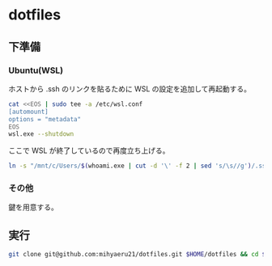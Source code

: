 dotfiles
========

## 下準備
### Ubuntu(WSL)
ホストから .ssh のリンクを貼るために WSL の設定を追加して再起動する。

```sh
cat <<EOS | sudo tee -a /etc/wsl.conf
[automount]
options = "metadata"
EOS
wsl.exe --shutdown
```

ここで WSL が終了しているので再度立ち上げる。

```sh
ln -s "/mnt/c/Users/$(whoami.exe | cut -d '\' -f 2 | sed 's/\s//g')/.ssh" $HOME/.ssh && chmod 700 $HOME/.ssh && chmod 600 $HOME/.ssh/*
```

### その他
鍵を用意する。


## 実行

```sh
git clone git@github.com:mihyaeru21/dotfiles.git $HOME/dotfiles && cd $HOME/dotfiles && ./setup/ubuntu.bash
```

